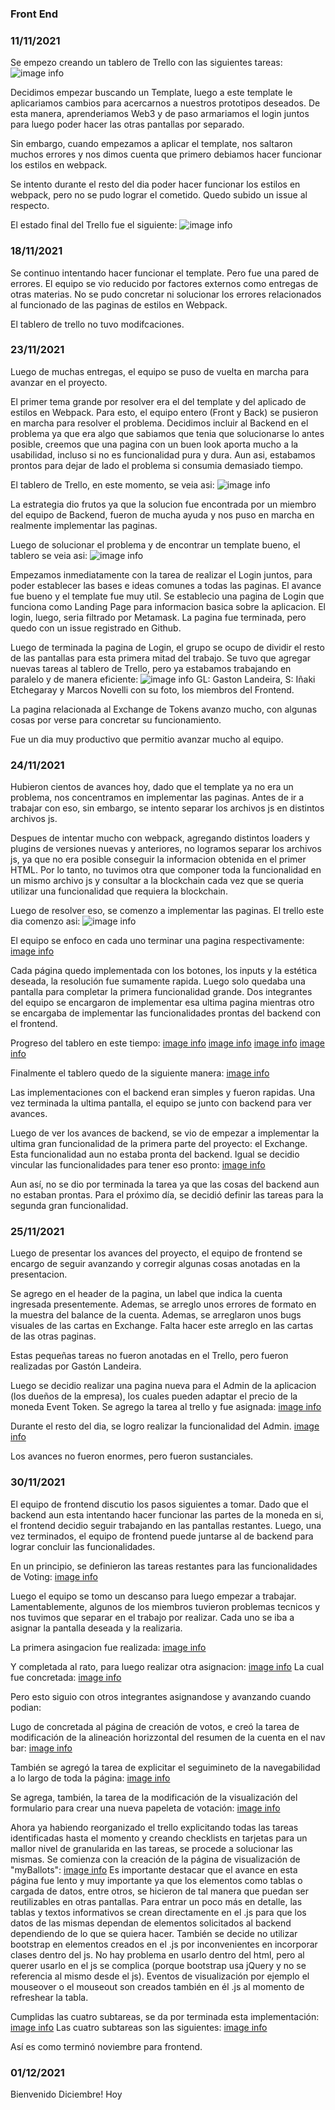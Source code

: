 ### Front End

### 11/11/2021
Se empezo creando un tablero de Trello con las siguientes tareas:
![image info](./images/frontend/Initial_Frontend.png)

Decidimos empezar buscando un Template, luego a este template le aplicariamos cambios para acercarnos a nuestros prototipos deseados. De esta manera, aprenderiamos Web3 y de paso armariamos el login juntos para luego poder hacer las otras pantallas por separado.

Sin embargo, cuando empezamos a aplicar el template, nos saltaron muchos errores y nos dimos cuenta que primero debiamos hacer funcionar los estilos en webpack.

Se intento durante el resto del dia poder hacer funcionar los estilos en webpack, pero no se pudo lograr el cometido. Quedo subido un issue al respecto.

El estado final del Trello fue el siguiente:
![image info](./images/frontend/11-Nov.png)

### 18/11/2021
Se continuo intentando hacer funcionar el template. Pero fue una pared de errores. El equipo se vio reducido por factores externos como entregas de otras materias.
No se pudo concretar ni solucionar los errores relacionados al funcionado de las paginas de estilos en Webpack.

El tablero de trello no tuvo modifcaciones.

### 23/11/2021
Luego de muchas entregas, el equipo se puso de vuelta en marcha para avanzar en el proyecto.

El primer tema grande por resolver era el del template y del aplicado de estilos en Webpack. Para esto, el equipo entero (Front y Back) se pusieron en marcha para resolver el problema. Decidimos incluir al Backend en el problema ya que era algo que sabiamos que tenia que solucionarse lo antes posible, creemos que una pagina con un buen look aporta mucho a la usabilidad, incluso si no es funcionalidad pura y dura. Aun asi, estabamos prontos para dejar de lado el problema si consumia demasiado tiempo.

El tablero de Trello, en este momento, se veia asi:
![image info](./images/frontend/23-Nov-1.png)

La estrategia dio frutos ya que la solucion fue encontrada por un miembro del equipo de Backend, fueron de mucha ayuda y nos puso en marcha en realmente implementar las paginas.

Luego de solucionar el problema y de encontrar un template bueno, el tablero se veia asi:
![image info](./images/frontend/23-Nov-2.png)

Empezamos inmediatamente con la tarea de realizar el Login juntos, para poder establecer las bases e ideas comunes a todas las paginas. El avance fue bueno y el template fue muy util. Se establecio una pagina de Login que funciona como Landing Page para informacion basica sobre la aplicacion. El login, luego, seria filtrado por Metamask. La pagina fue terminada, pero quedo con un issue registrado en Github.

Luego de terminada la pagina de Login, el grupo se ocupo de dividir el resto de las pantallas para esta primera mitad del trabajo. Se tuvo que agregar nuevas tareas al tablero de Trello, pero ya estabamos trabajando en paralelo y de manera eficiente:
![image info](./images/frontend/23-Nov-3.png)
GL: Gaston Landeira, S: Iñaki Etchegaray y Marcos Novelli con su foto, los miembros del Frontend.

La pagina relacionada al Exchange de Tokens avanzo mucho, con algunas cosas por verse para concretar su funcionamiento.

Fue un dia muy productivo que permitio avanzar mucho al equipo.

### 24/11/2021
Hubieron cientos de avances hoy, dado que el template ya no era un problema, nos concentramos en implementar las paginas. Antes de ir a trabajar con eso, sin embargo, se intento separar los archivos js en distintos archivos js.

Despues de intentar mucho con webpack, agregando distintos loaders y plugins de versiones nuevas y anteriores, no logramos separar los archivos js, ya que no era posible conseguir la informacion obtenida en el primer HTML. Por lo tanto, no tuvimos otra que componer toda la funcionalidad en un mismo archivo js y consultar a la blockchain cada vez que se queria utilizar una funcionalidad que requiera la blockchain.

Luego de resolver eso, se comenzo a implementar las paginas. El trello este dia comenzo asi:
![image info](./images/frontend/24-Nov-1.png)

El equipo se enfoco en cada uno terminar una pagina respectivamente:
[image info](./images/frontend/24-Nov-2.png)

Cada página quedo implementada con los botones, los inputs y la estética deseada, la resolución fue sumamente rapida. Luego solo quedaba una pantalla para completar la primera funcionalidad grande. Dos integrantes del equipo se encargaron de implementar esa ultima pagina mientras otro se encargaba de implementar las funcionalidades prontas del backend con el frontend.

Progreso del tablero en este tiempo:
[image info](./images/frontend/24-Nov-3.png)
[image info](./images/frontend/24-Nov-4.png)
[image info](./images/frontend/24-Nov-5.png)
[image info](./images/frontend/24-Nov-6.png)

Finalmente el tablero quedo de la siguiente manera:
[image info](./images/frontend/24-Nov-7.png)

Las implementaciones con el backend eran simples y fueron rapidas. Una vez terminada la ultima pantalla, el equipo se junto con backend para ver avances.

Luego de ver los avances de backend, se vio de empezar a implementar la ultima gran funcionalidad de la primera parte del proyecto: el Exchange. Esta funcionalidad aun no estaba pronta del backend. Igual se decidio vincular las funcionalidades para tener eso pronto:
[image info](./images/frontend/24-Nov-8.png)

Aun así, no se dio por terminada la tarea ya que las cosas del backend aun no estaban prontas. Para el próximo día, se decidió definir las tareas para la segunda gran funcionalidad.

### 25/11/2021
Luego de presentar los avances del proyecto, el equipo de frontend se encargo de seguir avanzando y corregir algunas cosas anotadas en la presentacion.

Se agrego en el header de la pagina, un label que indica la cuenta ingresada presentemente. Ademas, se arreglo unos errores de formato en la muestra del balance de la cuenta. Ademas, se arreglaron unos bugs visuales de las cartas en Exchange. Falta hacer este arreglo en las cartas de las otras paginas.

Estas pequeñas tareas no fueron anotadas en el Trello, pero fueron realizadas por Gastón Landeira.

Luego se decidio realizar una pagina nueva para el Admin de la aplicacion (los dueños de la empresa), los cuales pueden adaptar el precio de la moneda Event Token. Se agrego la tarea al trello y fue asignada:
[image info](./images/frontend/25-Nov-1.png)

Durante el resto del dia, se logro realizar la funcionalidad del Admin.
[image info](./images/frontend/25-Nov-2.png)

Los avances no fueron enormes, pero fueron sustanciales.

### 30/11/2021
El equipo de frontend discutio los pasos siguientes a tomar. Dado que el backend aun esta intentando hacer funcionar las partes de la moneda en si, el frontend decidio seguir trabajando en las pantallas restantes. Luego, una vez terminados, el equipo de frontend puede juntarse al de backend para lograr concluir las funcionalidades.

En un principio, se definieron las tareas restantes para las funcionalidades de Voting:
[image info](./images/frontend/30-Nov-1.png)

Luego el equipo se tomo un descanso para luego empezar a trabajar. Lamentablemente, algunos de los miembros tuvieron problemas tecnicos y nos tuvimos que separar en el trabajo por realizar. Cada uno se iba a asignar la pantalla deseada y la realizaria.

La primera asingacion fue realizada:
[image info](./images/frontend/30-Nov-2.png)

Y completada al rato, para luego realizar otra asignacion:
[image info](./images/frontend/30-Nov-3.png)
La cual fue concretada:
[image info](./images/frontend/30-Nov-4.png)

Pero esto siguio con otros integrantes asignandose y avanzando cuando podian:

Lugo de concretada al página de creación de votos, e creó la tarea de modificación de la alineación horizzontal del resumen de la cuenta en el nav bar:
[image info](./images/frontend/30-Nov-5.png)

También se agregó la tarea de explicitar el seguimineto de la navegabilidad a lo largo de toda la página:
[image info](./images/frontend/30-Nov-6.png)

Se agrega, también, la tarea de la modificación de la visualización del formulario para crear una nueva papeleta de votación:
[image info](./images/frontend/30-Nov-7.png)

Ahora ya habiendo reorganizado el trello explicitando todas las tareas identificadas hasta el momento y creando checklists en tarjetas para un mallor nivel de granularida en las tareas,  se procede a solucionar las mismas. Se comienza con la creación de la página de visualización de "myBallots":
[image info](./images/frontend/30-Nov-8.png)
Es importante destacar que el avance en esta página fue lento y muy importante ya que los elementos como tablas o cargada de datos, entre otros, se hicieron de tal manera que puedan ser reutilizables en otras pantallas. Para entrar un poco más en detalle, las tablas y textos informativos se crean directamente en el .js para que los datos de las mismas dependan de elementos solicitados al backend dependiendo de lo que se quiera hacer. 
También se decide no utilizar bootstrap en elementos creados en el .js por inconvenientes en incorporar clases dentro del js. No hay problema en usarlo dentro del html, pero al querer usarlo en el js se complica (porque bootstrap usa jQuery y no se referencia al mismo desde el js). Eventos de visualización por ejemplo el mouseover o el mouseout son creados también en él .js al momento de refreshear la tabla.

Cumplidas las cuatro subtareas, se da por terminada esta implementación:
[image info](./images/frontend/30-Nov-9.png)
Las cuatro subtareas son las siguientes:
[image info](./images/frontend/30-Nov-9_2.png)

Así es como terminó noviembre para frontend.

### 01/12/2021
Bienvenido Diciembre! Hoy
